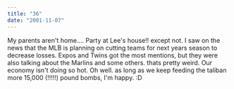```yaml
---
title: "36"
date: "2001-11-07"
---
```


My parents aren't home.... Party at Lee's house!! except not. I saw on the news that the MLB is planning on cutting teams for next years season to decrease losses. Expos and Twins got the most mentions, but they were also talking about the Marlins and some others. thats pretty weird. Our economy isn't doing so hot. Oh well. as long as we keep feeding the taliban more 15,000 (!!!!!) pound bombs, I'm happy. :D
